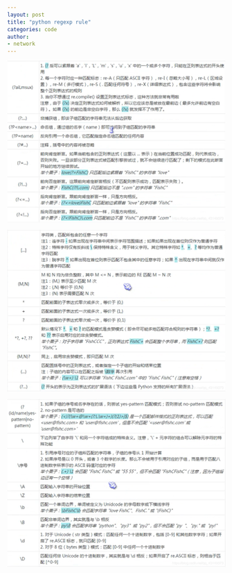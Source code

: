 ```yaml
---
layout: post
title: "python regexp rule"
categories: code
author:
- network
---
```


![regexp 1](/images/py-regexp-rule/regexp.png)

![regexp 3](/images/py-regexp-rule/regexp1.png)

![regexp 3](/images/py-regexp-rule/regexp2.png)